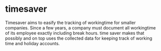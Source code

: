 # timesaver

Timesaver aims to easify the tracking of workingtime for smaller companies. Since a few years, a company must document all workingtime of its employee exactly including break hours. time saver makes that possibly and on top uses the collected data for keeping track of working time and holiday accounts.

